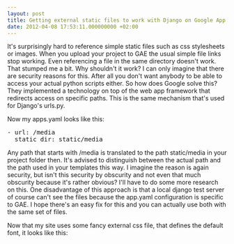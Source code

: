 ```yaml
---
layout: post
title: Getting external static files to work with Django on Google App Engine
date: 2012-04-08 17:53:11.000000000 +02:00
---
```

It's surprisingly hard to reference simple static files such as css stylesheets or images. When you upload your project to GAE the usual simple file links stop working. Even referencing a file in the same directory doesn't work. That stumped me a bit. Why shouldn't it work? I can only imagine that there are security reasons for this. After all you don't want anybody to be able to access your actual python scripts either. So how does Google solve this? They implemented a technology on top of the web app framework that redirects access on specific paths. This is the same mechanism that's used for Django's urls.py.

Now my apps.yaml looks like this:
<pre lang="yaml">
- url: /media
  static_dir: static/media  
</pre>

Any path that starts with /media is translated to the path static/media in your project folder then. It's advised to distinguish between the actual path and the path used in your templates this way. I imagine the reason is again security, but isn't this security by obscurity and not even that much obscurity because it's rather obvious? I'll have to do some more research on this. One disadvantage of this approach is that a local django test server of course can't see the files because the app.yaml configuration is specific to GAE. I hope there's an easy fix for this and you can actually use both with the same set of files.

Now that my site uses some fancy external css file, that defines the default font, it looks like this:
<a href="{{ site.github.url | prepend:site.baseurl }}/images/lunch-organizer_version2_table.png" alt="" title="lunch-organizer_version2_table" width="640" height="422" class="alignnone size-full wp-image-508" /></a>

